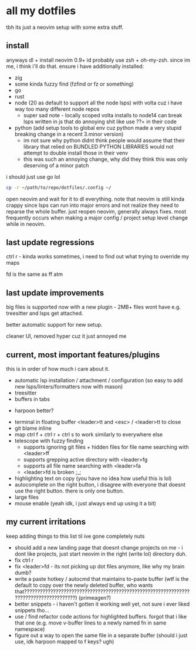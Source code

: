 # all my dotfiles

tbh its just a neovim setup with some extra stuff.

## install

anyways dl + install neovim 0.9+
id probably use zsh + oh-my-zsh. since im me, i think i'll do that. ensure i have additionally installed:
* zig
* some kinda fuzzy find (fzfind or fz or something)
* go
* rust
* node (20 as default to support all the node lsps) with volta cuz i have way too many different node repos
  - super sad note - locally scoped volta installs to node14 can break lsps written in js that do annoying shit like use ??= in their code
* python (add setup tools to global env cuz python made a very stupid breaking change in a recent 3.minor version)
  - im not sure why python didnt think people would assume that their library that relied on BUNDLED PYTHON LIBRARIES would not attempt to double install those in their venv
  - this was such an annoying change, why did they think this was only deserving of a minor patch

i should just use go lol

``` sh
cp -r ~/path/to/repo/dotfiles/.config ~/
```

open neovim and wait for it to dl everything. note that neovim is still kinda crappy since lsps can run into major errors and not realize
they need to reparse the whole buffer. just reopen neovim, generally always fixes. most frequently occurs when making a major config / project
setup level change while in neovim.

## last update regressions

ctrl r - kinda works sometimes, i need to find out what trying to override my maps

<leader>fd is the same as <leader>ff atm

## last update improvements

big files is supported now with a new plugin - 2MB+ files wont have e.g. treesitter and lsps get attached.

better automatic support for new setup.

cleaner UI, removed hyper cuz it just annoyed me

## current, most important features/plugins

this is in order of how much i care about it.

* automatic lsp installation / attachment / configuration (so easy to add new lsps/linters/formatters now with mason)
* treesitter
* buffers in tabs
 - harpoon better?
* terminal in floating buffer \<leader\>tt and \<esc\> / \<leader\>tt to close
* git blame inline
* map ctrl f + ctrl r + ctrl s to work similarly to everywhere else
* telescope with fuzzy finding
  - supports ignoring git files + hidden files for file name searching with \<leader\>ff
  - supports grepping active directory with \<leader\>fg
  - supports all file name searching with \<leader\>fa
  - \<leader\>fd is broken ;_;
* highlighting text on copy (you have no idea how useful this is lol)
* autocomplete on the right button, i disagree with everyone that doesnt use the right button. there is only one button.
* large files
* mouse enable (yeah idk, i just always end up using it a bit)

## my current irritations

keep adding things to this list til ive gone completely nuts

* should add a new landing page that doesnt change projects on me - i dont like projects, just start neovim in the right (write lol) directory duh.
* fix ctrl r
* fix \<leader\>fd - its not picking up dot files anymore, like why my brain dumb?
* write a paste hotkey / autocmd that maintains to-paste buffer (wtf is the default to copy over the newly deleted buffer, who wants that??????????????????????????????????????????????????????????????????????????????????????) (primeagen?)
* better snippets - i haven't gotten it working well yet, not sure i ever liked snippets tho...
* use / find refactor code actions for highlighted buffers. forgot that i like that one (e.g. move v-buffer lines to a newly named fn in same namespace)
* figure out a way to open the same file in a separate buffer (should i just use, idk harpoon mapped to f keys? ugh)
